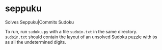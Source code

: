 # seppuku
Solves Seppuku|Commits Sudoku

To run, run `sudoku.py` with a file `sudoin.txt` in the same directory. `sudoin.txt` should contain the layout of an unsolved Sudoku puzzle with `0`s as all the undetermined digits.
